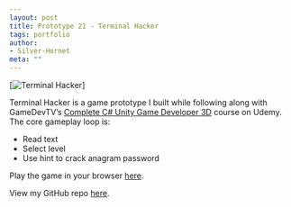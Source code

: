 ```yaml
---
layout: post
title: Prototype 21 - Terminal Hacker
tags: portfolio
author:
- Silver-Hornet
meta: ""
---
```


[![Terminal Hacker]({{site.url}}/terminal-hacker.gif)]

Terminal Hacker is a game prototype I built while following along with GameDevTV’s [Complete C# Unity Game Developer 3D](https://www.udemy.com/course/unitycourse2/) course on Udemy. The core gameplay loop is:

- Read text
- Select level
- Use hint to crack anagram password

Play the game in your browser [here](https://play.unity.com/mg/other/gamedevtv-s-terminal-hacker).

View my GitHub repo [here](https://github.com/silver-hornet/gamedevtv-terminal-hacker).